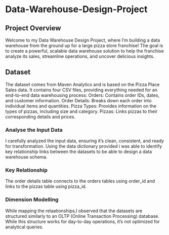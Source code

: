 # Data-Warehouse-Design-Project
## Project Overview 
Welcome to my Data Warehouse Design Project, where I’m building a data warehouse from the ground up for a large pizza store franchise! The goal is to create a powerful, scalable data warehouse solution to help the franchise analyze its sales, streamline operations, and uncover delicious insights.
## Dataset 
The dataset comes from Maven Analytics and is based on the Pizza Place Sales data. It contains four CSV files, providing everything needed for an end-to-end data warehousing process:
Orders: Contains order IDs, dates, and customer information.
Order Details: Breaks down each order into individual items and quantities.
Pizza Types: Provides information on the types of pizzas, including size and category.
Pizzas: Links pizzas to their corresponding details and prices.
### Analyse the Input Data
I carefully analyzed the input data, ensuring it’s clean, consistent, and ready for transformation.
Using the data dictionary provided i was able to identify key relationship links between the datasets to be able to design a data warehouse schema.
### Key Relationship 
The order details table connects to the orders tables using order_id and links to the pizzas table using pizza_id.
### Dimension Modelling 
While mapping the relaationships,I observed that the datasets are structured similarly to an OLTP (Online Transaction Processing) database. While this structure works for day-to-day operations, it’s not optimized for analytical queries.





